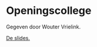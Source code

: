 # Openingscollege

Gegeven door Wouter Vrielink.

[De slides.](AlgoritmenenHeuristieken_college1.pdf)
